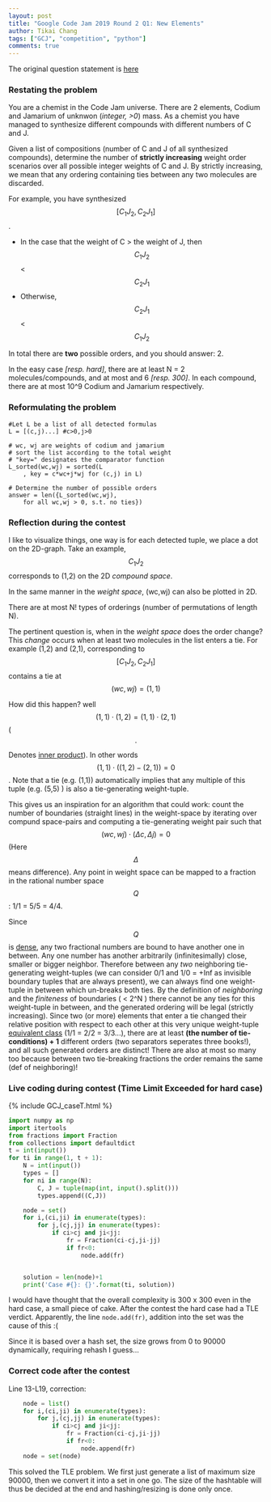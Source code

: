 ```yaml
---
layout: post
title: "Google Code Jam 2019 Round 2 Q1: New Elements"
author: Tikai Chang
tags: ["GCJ", "competition", "python"]
comments: true
---
```


The original question statement is [here](https://codingcompetitions.withgoogle.com/codejam/round/0000000000051679/0000000000146183)

### Restating the problem
You are a chemist in the Code Jam universe. There are 2 elements, Codium and Jamarium of unknwon (*integer, >0*) mass. As a chemist you have managed to synthesize different compounds with different numbers of C and J.

Given a list of compositions (number of C and J of all synthesized compounds), determine the number of **strictly increasing** weight order scenarios over all possible integer weights of C and J. By strictly increasing, we mean that any ordering containing ties between any two molecules are discarded.

For example, you have synthesized $$\left[C_1J_2,C_2J_1\right]$$.
- In the case that the weight of C > the weight of J, then $$C_1J_2$$ < $$C_2J_1$$
- Otherwise, $$C_2J_1$$ < $$C_1J_2$$

In total there are **two** possible orders, and you should answer: 2.

In the easy case *[resp. hard]*, there are at least N = 2 molecules/compounds, and at most and 6 *[resp. 300]*. In each compound, there are at most 10^9 Codium and Jamarium respectively. 

### Reformulating the problem
```
#Let L be a list of all detected formulas
L = [(c,j)...] #c>0,j>0

# wc, wj are weights of codium and jamarium 
# sort the list according to the total weight
# "key=" designates the comparator function
L_sorted(wc,wj) = sorted(L
	, key = c*wc+j*wj for (c,j) in L)

# Determine the number of possible orders
answer = len({L_sorted(wc,wj), 
	for all wc,wj > 0, s.t. no ties})
```
### Reflection during the contest

I like to visualize things, one way is for each detected tuple, we place a dot on the 2D-graph.
Take an example, $$C_1J_2$$ corresponds to (1,2) on the 2D *compound space*.

In the same manner in the *weight space*, (wc,wj) can also be plotted in 2D.

There are at most N! types of orderings (number of permutations of length N).
 
The pertinent question is, when in the *weight space* does the order change?
This *change* occurs when at least two molecules in the list enters a tie. For example (1,2) and (2,1), corresponding to $$\left[C_1J_2,C_2J_1\right]$$ contains a tie at $$(wc,wj) = (1,1)$$

How did this happen? well $$(1,1)\cdot(1,2) = (1,1)\cdot(2,1)$$ ($$\cdot$$Denotes [inner product](https://en.wikipedia.org/wiki/Dot_product)). In other words  $$(1,1)\cdot\left((1,2)-(2,1)\right) = 0$$. Note that a tie (e.g. (1,1)) automatically implies that any multiple of this tuple (e.g. (5,5) ) is also a tie-generating weight-tuple.

This gives us an inspiration for an algorithm that could work: count the number of boundaries (straight lines) in the weight-space by iterating over compund space-pairs and computing a tie-generating weight pair such that $$(wc,wj)\cdot(\Delta c,\Delta j) = 0$$ (Here $$\Delta$$ means difference). Any point in weight space can be mapped to a fraction in the rational number space $$Q$$: 1/1 = 5/5 = 4/4.

Since $$Q$$ is [dense](https://en.wikipedia.org/wiki/Dense_set), any two fractional numbers are bound to have another one in between. Any one number has another arbitrarily (infinitesimally) close, smaller or bigger neighbor. Therefore between any *two* neighboring tie-generating weight-tuples (we can consider 0/1 and 1/0 = +Inf as invisible boundary tuples that are always present), we can always find one weight-tuple in between which un-breaks both ties. By the definition of *neighboring* and the *finiteness* of boundaries ( &#60; 2^N ) there cannot be any ties for this weight-tuple in between, and the generated ordering will be legal (strictly increasing). Since two (or more) elements that enter a tie changed their relative position with respect to each other at this very unique weight-tuple [equivalent class](https://en.wikipedia.org/wiki/Equivalence_class) (1/1 = 2/2 = 3/3...), there are at least **(the number of tie-conditions) + 1** different orders (two separators seperates three books!), and all such generated orders are distinct! There are also at most so many too because between two tie-breaking fractions the order remains the same (def of neighboring)!

### Live coding during contest (Time Limit Exceeded for hard case)

{% include GCJ_caseT.html %}


```python
import numpy as np
import itertools
from fractions import Fraction
from collections import defaultdict
t = int(input())
for ti in range(1, t + 1):
    N = int(input())
    types = []
    for ni in range(N):
        C, J = tuple(map(int, input().split()))
        types.append((C,J))

    node = set()
    for i,(ci,ji) in enumerate(types):
        for j,(cj,jj) in enumerate(types):
            if ci>cj and ji<jj:
                fr = Fraction(ci-cj,ji-jj)
                if fr<0:
                    node.add(fr)


    solution = len(node)+1
    print('Case #{}: {}'.format(ti, solution))
```
I would have thought that the overall complexity is 300 x 300 even in the hard case, a small piece of cake. After the contest the hard case had a TLE verdict. Apparently, the line `node.add(fr)`, addition into the set was the cause of this :(

Since it is based over a hash set, the size grows from 0 to 90000 dynamically, requiring rehash I guess...

### Correct code after the contest

Line 13-L19, correction:
```python
    node = list()
    for i,(ci,ji) in enumerate(types):
        for j,(cj,jj) in enumerate(types):
            if ci>cj and ji<jj:
                fr = Fraction(ci-cj,ji-jj)
                if fr<0:
                    node.append(fr)
    node = set(node)
```

This solved the TLE problem. We first just generate a list of maximum size 90000, then we convert it into a set in one go. The size of the hashtable will thus be decided at the end and hashing/resizing is done only once.
